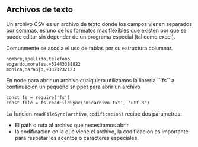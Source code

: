 ## Archivos de texto
Un archivo CSV es un archivo de texto donde los campos vienen separados por commas, es uno de los formatos mas flexibles que existen por que se puede editar sin depender de un programa especial (tal como excel).

Comunmente se asocia el uso de tablas por su estructura columnar.

````
nombre,apellido,telefono
edgardo,morales,+52443388822
monica,naranjo,+3323232123
````

En node para abrir un archivo cualquiera utilizamos la libreria ```fs`` a continuacion un pequeño snippet para abrir un archivo

````
const fs = require('fs')
const file = fs.readFileSync('micarhivo.txt', 'utf-8')

````

La funcion ```readFileSync(archivo,codificacion)``` recibe dos parametros:
* El path o ruta al archivo que necesitamos abrir
* la codificacion en la que viene el archivo, la codificacion es importante para respetar los acentos o caracteres especiales.
  

